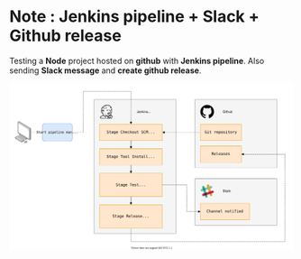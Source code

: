 # Note : Jenkins pipeline + Slack + Github release

Testing a **Node** project hosted on **github** with **Jenkins pipeline**. Also sending **Slack message** and **create github release**.

![architecture.svg](architecture.svg)